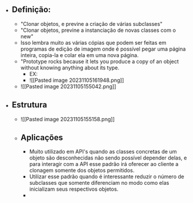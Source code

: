 - ## Definição: 
	- "Clonar objetos, e previne a criação de várias subclasses"
	- "Clonar objetos, previne a instanciação de novas classes com o new"
	- Isso lembra muito as várias cópias que podem ser feitas em programas de edição de imagem onde é possível pegar uma página inteira, copia-la e colar ela em uma nova página.
	- "Prototype rocks because it lets you produce a copy of
        an object without knowing anything about its type.
		- EX: 
		- ![[Pasted image 20231105161948.png]]
	- 
        ![[Pasted image 20231105155042.png]]
- ## Estrutura
	- ![[Pasted image 20231105155158.png]]
	- ## Aplicações
		- Muito utilizado em API's quando as classes concretas de um objeto são desconhecidas não sendo possível depender delas, e para interagir com a API esse padrão irá oferecer ao cliente a clonagem somente dos objetos permitidos.
		- Utilizar esse padrão quando é interessante reduzir o número de subclasses que somente diferenciam no modo como elas inicializam seus respectivos objetos. 
		- 